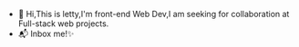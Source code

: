  - 👋 Hi,This is letty,I'm front-end Web Dev,I am seeking for collaboration at Full-stack web projects.
- 📬 Inbox me!✨

